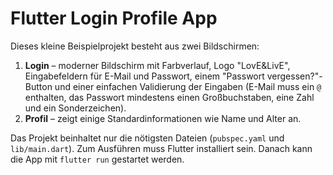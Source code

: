 # Flutter Login Profile App

Dieses kleine Beispielprojekt besteht aus zwei Bildschirmen:

1. **Login** – moderner Bildschirm mit Farbverlauf, Logo "LovE&LivE", Eingabefeldern für E-Mail und Passwort, einem "Passwort vergessen?"-Button und einer einfachen Validierung der Eingaben (E-Mail muss ein `@` enthalten, das Passwort mindestens einen Großbuchstaben, eine Zahl und ein Sonderzeichen).
2. **Profil** – zeigt einige Standardinformationen wie Name und Alter an.

Das Projekt beinhaltet nur die nötigsten Dateien (`pubspec.yaml` und `lib/main.dart`). Zum Ausführen muss Flutter installiert sein. Danach kann die App mit `flutter run` gestartet werden.
